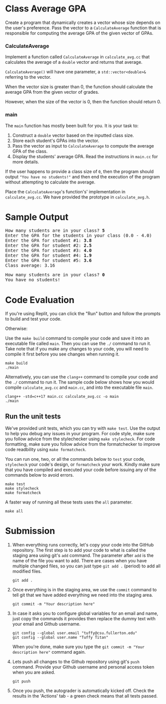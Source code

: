 # Class Average GPA
Create a program that dynamically creates a vector whose size depends on the user's preference. 
Pass the vector to a `CalculateAverage` function that is responsible for computing the average GPA of the given vector of GPAs.

### CalculateAverage
Implement a function called `CalculateAverage` in ``calculate_avg.cc`` that calculates the average of a `double` vector and returns that average.

`CalculateAverage()` will have one parameter, a `std::vector<double>&` referring to the vector.

When the vector size is greater than 0, the function should calculate the average GPA from the given vector of grades.

However, when the size of the vector is 0, then the function should return 0.

### main
The `main` function has mostly been built for you. It is your task to:
1. Construct a `double` vector based on the inputted class size.
2. Store each student's GPAs into the vector.
3. Pass the vector as input to `CalculateAverage` to compute the average GPA of the class. 
4. Display the students' average GPA. 
Read the instructions in `main.cc` for more details.

If the user happens to provide a class size of `0`, then the program should output `"You have no students!"` and then end the execution of the program without attempting to calculate the average.

Place the `CalculateAverage`'s function's' implementation in `calculate_avg.cc`. We have provided the prototype in `calculate_avg.h`.

# Sample Output
<pre>
How many students are in your class? <b>5</b>
Enter the GPA for the students in your class (0.0 - 4.0)
Enter the GPA for student #1: <b>3.8</b>
Enter the GPA for student #2: <b>2.5</b>
Enter the GPA for student #3: <b>4.0</b>
Enter the GPA for student #4: <b>1.9</b>
Enter the GPA for student #5: <b>3.6</b>
Class average: 3.16
</pre>

<pre>
How many students are in your class? <b>0</b>
You have no students!
</pre>

# Code Evaluation

If you're using Replit, you can click the "Run" button and follow the prompts to build and test your code.

Otherwise:

Use the `make build` command to compile your code and save it into an executable file called `main`.
Then you can use the `./` command to run it. Take note that if you make any changes to your code, you will need to compile it first before you see changes when running it.

```
make build
./main
```

Alternatively, you can use the `clang++` command to compile your code and the `./` command to run it. The sample code below shows how you would compile `calculate_avg.cc` and `main.cc`, and into the executable file `main`.

```
clang++ -std=c++17 main.cc calculate_avg.cc -o main
./main
```

## Run the unit tests

We've provided unit tests, which you can try with ``make test``. Use the output to help you debug any issues in your program.
For code style, make sure you follow advice from the stylechecker using ``make stylecheck``.
For code formatting, make sure you follow advice from the formatchecker to improve code readbility using ``make formatcheck``.

You can run one, two, or all the commands below to `test` your code, `stylecheck` your code's design, or `formatcheck` your work. Kindly make sure that you have compiled and executed your code before issuing any of the commands below to avoid errors.

```
make test
make stylecheck
make formatcheck
```

A faster way of running all these tests uses the `all` parameter.

```
make all
```

# Submission
1. When everything runs correctly,  let's copy your code into the GitHub repository. The first step is to add your code to what is called the staging area using git's `add` command. The parameter after `add` is the name of the file you want to add. There are cases when you have multiple changed files, so you can just type `git add .` (period) to add all modified files.

    ```
    git add .
    ```
1. Once everything is in the staging area, we use the `commit` command to tell git that we have added everything we need into the staging area.

    ```
    git commit -m "Your description here"
    ```
1. In case it asks you  to configure global variables for an email and name, just copy the commands it provides then replace the dummy text with your email and Github username.

    ```
    git config --global user.email "tuffy@csu.fullerton.edu"
    git config --global user.name "Tuffy Titan"
    ```
    When you're done, make sure you type the `git commit -m "Your description here"` command again.    
1. Lets push all changes to the Github repository using git's `push` command. Provide your Github username and personal access token when you are asked.

    ```
    git push
    ```
1. Once you push, the autograder is automatically kicked off. Check the results in the 'Actions' tab - a green check means that all tests passed.
